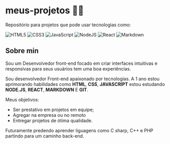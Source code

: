 # meus-projetos 👨‍💻

Repositório para projetos que pode usar tecnologias como: 

![HTML5](https://img.shields.io/badge/html5-%23E34F26.svg?style=for-the-badge&logo=html5&logoColor=white) ![CSS3](https://img.shields.io/badge/css3-%231572B6.svg?style=for-the-badge&logo=css3&logoColor=white) ![JavaScript](https://img.shields.io/badge/javascript-%23323330.svg?style=for-the-badge&logo=javascript&logoColor=%23F7DF1E) ![NodeJS](https://img.shields.io/badge/node.js-6DA55F?style=for-the-badge&logo=node.js&logoColor=white) ![React](https://img.shields.io/badge/react-%2320232a.svg?style=for-the-badge&logo=react&logoColor=%2361DAFB)  ![Markdown](https://img.shields.io/badge/Markdown-000?style=for-the-badge&logo=markdown)

## Sobre min 
Sou um Desenvolvedor front-end focado em criar interfaces intuitivas e responsivas para seus usuários tem uma boa experiências.

Sou desenvolvedor Front-end apaixonado por tecnologias. A 1 ano estou aprimorando habilidades como **HTML**, **CSS**, **JAVASCRIPT** estou estudando **NODE.JS**, **REACT**, **MARKDOWN** E **GIT**.

Meus objetivos:

- Ser prestativo em projetos em equipe;
- Agregar na empresa ou no remoto
- Entregar projetos de ótima qualidade.        

Futuramente predendo aprender liguagens como C sharp, C++ e PHP partindo para um caminho back-end.
